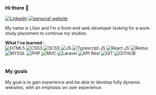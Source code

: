 ### Hi there 👋
<p>
  <a href="https://www.linkedin.com/in/lilian-marechau/"><img src="https://img.shields.io/badge/LinkedIn--_.svg?style=social&logo=linkedin" alt="LinkedIn"></a>
  <a href="https://lilian-marechau-portfolio.vercel.app/"><img src="https://img.shields.io/badge/Portfolio--_.svg?style=social&color=blue" alt="personal website"></a>
</p>

My name is Lilian and I'm a front-end web developer looking for a work-study placement to continue my studies.

**What I've learned :** </br>
![HTML5](https://img.shields.io/badge/HTML5-E34F26?style=for-the-badge&logo=html5&logoColor=white)
![CSS3](https://img.shields.io/badge/CSS3-1572B6?style=for-the-badge&logo=css3&logoColor=white)
![SCSS](https://img.shields.io/badge/Sass-CC6699?style=for-the-badge&logo=sass&logoColor=white)
![JS](https://img.shields.io/badge/JavaScript-323330?style=for-the-badge&logo=javascript&logoColor=F7DF1E)
![Typescript.JS](https://img.shields.io/badge/TYPESCRIPT.JS-FFFFFF?style=for-the-badge&logo=typescript)
![React.JS](https://img.shields.io/badge/REACT.JS-61DAFB?style=for-the-badge&logo=react&logoColor=black)
![Redux](https://img.shields.io/badge/redux-%23593d88.svg?style=for-the-badge&logo=redux&logoColor=white)
![MYSQL](https://img.shields.io/badge/MySQL-00000F?style=for-the-badge&logo=mysql&logoColor=white)
![PHP](https://img.shields.io/badge/PHP-777BB4?style=for-the-badge&logo=php&logoColor=white)
![MVC](https://img.shields.io/badge/MVC-CD1A5B?style=for-the-badge)
![Laravel](https://img.shields.io/badge/laravel-%23FF2D20.svg?style=for-the-badge&logo=laravel&logoColor=white)
![API Rest](https://img.shields.io/badge/API%20REST-E0B130?style=for-the-badge)
![GIT](https://img.shields.io/badge/Git-F05032?style=for-the-badge&logo=git&logoColor=white)
![GITHUB](https://img.shields.io/badge/Github-181717?style=for-the-badge&logo=github&logoColor=white)</br></br>

### My goals

My goal is to gain experience and be able to develop fully dynamic websites, with an emphasis on user experience.
